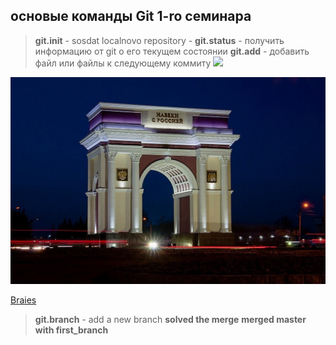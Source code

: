 ## основые команды Git 1-ro семинара

> **git.init** - sosdat localnovo repository -
> **git.status** - получить информацию от git о его текущем состоянии
> **git.add** - добавить файл или файлы к следующему коммиту
![](https://i.natgeofe.com/k/d21630fa-3ab9-4e37-adea-c503629e49d4/great_white_smile.jpg?w=1200)

![](arcaNalchik.jpeg)

[Braies](https://ru.wikipedia.org/wiki/%D0%91%D1%80%D0%B0%D0%B5%D1%81)

> **git.branch** - add a new branch
> **solved the merge**
> **merged master with first_branch**
